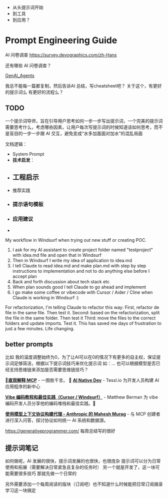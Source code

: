 - 从头提示词开始
- 到工具
- 到应用？
# Prompt Engineering Guide


AI 问卷调查
https://survey.devographics.com/zh-Hans

还有哪些 AI 问卷调查？

[GenAI_Agents](https://github.com/NirDiamant/GenAI_Agents)


我总不能每一篇都复制，然后告诉AI
总结，写cheatsheet吧？
关于这个，有更好的提示词么
有更好的流程么？

## TODO
一个提示词导师，旨在引导用户思考如何一步一步写出提示词，一个完美的提示词需要思考什么，考虑哪些因素，让用户每次写提示词的时候知道该如何思考，而不是盲目的一步一步跟 AI 交互，避免变成“水多加面面对加水”的混乱局面

文档逻辑：
- System Prompt
-  **技术启发**：
-  ## 工程启示
-  推荐实践
-  ### 提示语句模板
-  ### 应用建议
-  

My workflow in Windsurf when trying out new stuff or creating POC. 

1. I ask for my AI assistant to create project folder named "testproject" with idea.md file and open that in Windsurf
2. Then in Windsurf I write my idea of application to idea.md
3. I tell Claude to read idea.md and make plan.md with step by step instructions to implementation and not to do anything else before I accept plan
4. Back and forth discussion about tech stack etc
5. When plan sounds good I tell Claude to go ahead and implement
6. I go make some coffee or vibecode with Cursor / Aider / Cline when Claude is working in Windsurf :)

For refactorization, I'm telling Claude to refactor this way:
First, refactor de file in the same file. Then test it.
Second: based on the refactorization, split the file in the same folder. Then test it
Third: move the files to the correct folders and update imports.
Test it.
This has saved me days of frustration to just a few minutes. Life changing.


## better prompts
比如 
我的温度调整始终为0，为了让AI可以在0的情况下有更多的自主权，保证提示词足够简洁，根据以下提示词技巧来优化提示词
如：...
也可以根据模型是否已经支持思维链来添加是否需要思维链技巧？

🎨**[直观解释 MCP](https://x.com/akshay_pachaar/status/1900170356494917936)** - 一图胜千言。
🚀 **[AI Native Dev](https://ainativedev.io/)** - Tessl.io 为开发人员构建 AI 应用程序的新中心

**[Vibe 编码教程和最佳实践（Cursor / Windsurf）](https://www.youtube.com/watch?v=YWwS911iLhg)** - Matthew Berman 为 vibe 编码开发人员分享他的编码堆栈和最佳实践。🧩

**[使用模型上下文协议构建代理 - Anthropic 的 Mahesh Murag](https://www.youtube.com/watch?v=kQmXtrmQ5Zg)** - 与 MCP 创建者进行深入问答，探讨协议如何统一 AI 系统和数据源。

https://generativeprogrammer.com/ 每周总结写的很好



## 提示词笔记
如何做呢，AI 发展的很快，提示词发展的也很快，也很庞杂
提示词可以分为日常使用和拓展（需要解决日常紧急且复杂的任务时）
另一个就是开发了，这一块可能需要很多技巧
那就先做一个日常的

另外需要添加一个每周阅读的版块（订阅吧）也不知道什么时候能把日常订阅摘录学习这一块搞定